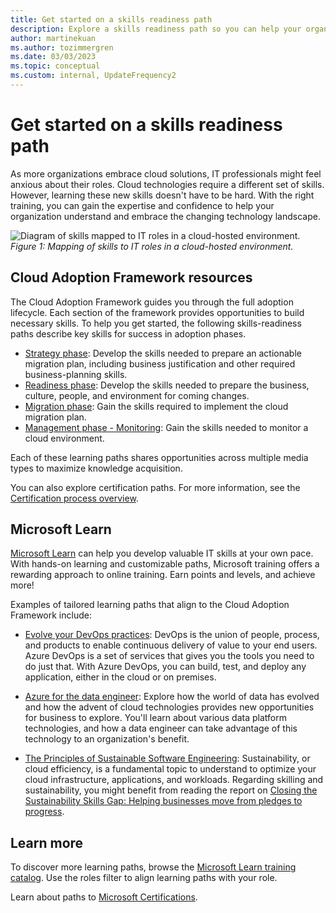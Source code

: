 ```yaml
---
title: Get started on a skills readiness path
description: Explore a skills readiness path so you can help your organization understand and adopt cloud services.
author: martinekuan
ms.author: tozimmergren
ms.date: 03/03/2023
ms.topic: conceptual
ms.custom: internal, UpdateFrequency2
---
```


# Get started on a skills readiness path

As more organizations embrace cloud solutions, IT professionals might feel anxious about their roles. Cloud technologies require a different set of skills. However, learning these new skills doesn't have to be hard. With the right training, you can gain the expertise and confidence to help your organization understand and embrace the changing technology landscape.

![Diagram of skills mapped to IT roles in a cloud-hosted environment.](../_images/skills-guidance.png)
*Figure 1: Mapping of skills to IT roles in a cloud-hosted environment.*

## Cloud Adoption Framework resources

The Cloud Adoption Framework guides you through the full adoption lifecycle. Each section of the framework provides opportunities to build necessary skills. To help you get started, the following skills-readiness paths describe key skills for success in adoption phases.

- [Strategy phase](../strategy/suggested-skills.md): Develop the skills needed to prepare an actionable migration plan, including business justification and other required business-planning skills.
- [Readiness phase](../ready/suggested-skills.md): Develop the skills needed to prepare the business, culture, people, and environment for coming changes.
- [Migration phase](../migrate/suggested-skills.md): Gain the skills required to implement the cloud migration plan.
- [Management phase - Monitoring](../manage/monitor/suggested-skills.md): Gain the skills needed to monitor a cloud environment.

Each of these learning paths shares opportunities across multiple media types to maximize knowledge acquisition.

You can also explore certification paths. For more information, see the [Certification process overview](/credentials/certifications/certification-process-overview#getting-started-with-microsoft-certification).

## Microsoft Learn

[Microsoft Learn](/training/) can help you develop valuable IT skills at your own pace. With hands-on learning and customizable paths, Microsoft training offers a rewarding approach to online training. Earn points and levels, and achieve more!

Examples of tailored learning paths that align to the Cloud Adoption Framework include:

<!-- docutune:ignore "on premises" -->

- [Evolve your DevOps practices](/training/paths/evolve-your-devops-practices/): DevOps is the union of people, process, and products to enable continuous delivery of value to your end users. Azure DevOps is a set of services that gives you the tools you need to do just that. With Azure DevOps, you can build, test, and deploy any application, either in the cloud or on premises.

- [Azure for the data engineer](/training/paths/azure-for-the-data-engineer/): Explore how the world of data has evolved and how the advent of cloud technologies provides new opportunities for business to explore. You'll learn about various data platform technologies, and how a data engineer can take advantage of this technology to an organization's benefit.

- [The Principles of Sustainable Software Engineering](/training/modules/sustainable-software-engineering-overview/): Sustainability, or cloud efficiency, is a fundamental topic to understand to optimize your cloud infrastructure, applications, and workloads. Regarding skilling and sustainability, you might benefit from reading the report on [Closing the Sustainability Skills Gap: Helping businesses move from pledges to progress](https://blogs.microsoft.com/on-the-issues/2022/11/02/closing-sustainability-skills-gap/).

## Learn more

To discover more learning paths, browse the [Microsoft Learn training catalog](/training/browse/). Use the roles filter to align learning paths with your role.

Learn about paths to [Microsoft Certifications](/certifications/).
